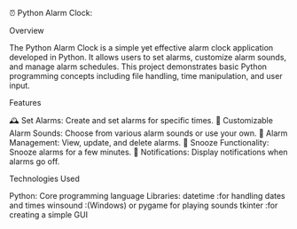 ⏰ Python Alarm Clock:

Overview

The Python Alarm Clock is a simple yet effective alarm clock application developed in Python. It allows users to set alarms, customize alarm sounds, and manage alarm schedules. This project demonstrates basic Python programming concepts including file handling, time manipulation, and user input.

Features

🕰️ Set Alarms: Create and set alarms for specific times.
🔔 Customizable Alarm Sounds: Choose from various alarm sounds or use your own.
📅 Alarm Management: View, update, and delete alarms.
🔔 Snooze Functionality: Snooze alarms for a few minutes.
💬 Notifications: Display notifications when alarms go off.

Technologies Used

Python: Core programming language
Libraries:
datetime :for handling dates and times
winsound :(Windows) or pygame for playing sounds
tkinter :for creating a simple GUI 
